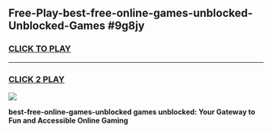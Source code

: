 
## Free-Play-best-free-online-games-unblocked-Unblocked-Games #9g8jy
<h3>
<a href="https://news.freeplayer.one?title=best-free-online-games-unblocked&ref=8M">CLICK TO PLAY</a></h3>
<hr>

<h3>
<a href="https://news.freeplayer.one?title=best-free-online-games-unblocked&ref=8M">CLICK 2 PLAY</a>
  
</h3>

<a href="https://news.freeplayer.one?title=best-free-online-games-unblocked&ref=8M"><img src="https://clearcache.store/games.png"></a>


**best-free-online-games-unblocked games unblocked: Your Gateway to Fun and Accessible Online Gaming**
